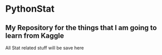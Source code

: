 # PythonStat
## My Repository for the things that I am going to learn from Kaggle

All Stat related stuff will be save here
